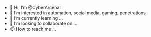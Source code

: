 - 👋 Hi, I’m @CyberArcenal
- 👀 I’m interested in automation, social media, gaming, penetrations
- 🌱 I’m currently learning ...
- 💞️ I’m looking to collaborate on ...
- 📫 How to reach me ...

<!---
CyberArcenal/CyberArcenal is a ✨ special ✨ repository because its `README.md` (this file) appears on your GitHub profile.
You can click the Preview link to take a look at your changes.
--->
